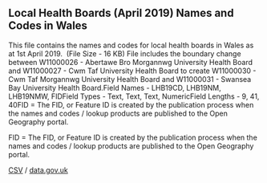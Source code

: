## Local Health Boards (April 2019) Names and Codes in Wales

This file contains the names and codes for local health boards in Wales as at 1st April 2019.  (File Size - 16 KB) File includes the boundary change between W11000026 - Abertawe Bro Morgannwg University Health Board and W11000027 - Cwm Taf University Health Board to create W11000030 - Cwm Taf Morgannwg University Health Board and W11000031 - Swansea Bay University Health Board.Field Names - LHB19CD, LHB19NM, LHB19NMW, FIDField Types - Text, Text, Text, NumericField Lengths - 9, 41, 40FID = The
FID, or Feature ID is created by the publication process when the names and
codes / lookup products are published to the Open Geography portal. 

FID = The
FID, or Feature ID is created by the publication process when the names and
codes / lookup products are published to the Open Geography portal. 

[CSV](../csv/238.csv) / [data.gov.uk](https://data.gov.uk/dataset/c9e2fe6f-80b2-4dd7-a9ab-797d74fe494c/local-health-boards-april-2019-names-and-codes-in-wales)


